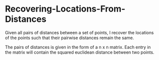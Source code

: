 # Recovering-Locations-From-Distances
Given all pairs of distances between a set of points, I recover the locations of the points such that their pairwise distances remain the same.

The pairs of distances is given in the form of a n x n matrix. Each entry in the matrix will contain the squared euclidean distance between two points.

